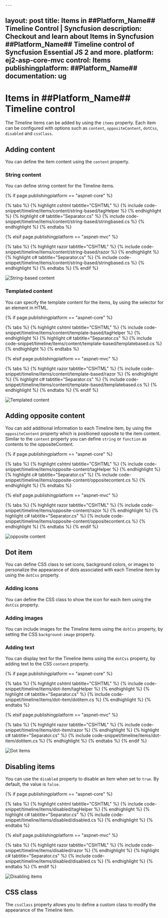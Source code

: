 	---
layout: post
title: Items in ##Platform_Name## Timeline Control | Syncfusion
description: Checkout and learn about Items in Syncfusion ##Platform_Name## Timeline control of Syncfusion Essential JS 2 and more.
platform: ej2-asp-core-mvc
control: Items
publishingplatform: ##Platform_Name##
documentation: ug
---

# Items in ##Platform_Name## Timeline control

The Timeline items can be added by using the `items` property. Each item can be configured with options such as `content`, `oppositeContent`, `dotCss`, `disabled` and `cssClass`.

## Adding content

You can define the item content using the `content` property.

### String content

You can define string content for the Timeline items.

{% if page.publishingplatform == "aspnet-core" %}

{% tabs %}
{% highlight cshtml tabtitle="CSHTML" %}
{% include code-snippet/timeline/items/content/string-based/tagHelper %}
{% endhighlight %}
{% highlight c# tabtitle="Separator.cs" %}
{% include code-snippet/timeline/items/content/string-based/stringbased.cs %}
{% endhighlight %}
{% endtabs %}

{% elsif page.publishingplatform == "aspnet-mvc" %}

{% tabs %}
{% highlight razor tabtitle="CSHTML" %}
{% include code-snippet/timeline/items/content/string-based/razor %}
{% endhighlight %}
{% highlight c# tabtitle="Separator.cs" %}
{% include code-snippet/timeline/items/content/string-based/stringbased.cs %}
{% endhighlight %}
{% endtabs %}
{% endif %}

![String-based content](images/content.png)

### Templated content

You can specify the template content for the items, by using the selector for an element in HTML.

{% if page.publishingplatform == "aspnet-core" %}

{% tabs %}
{% highlight cshtml tabtitle="CSHTML" %}
{% include code-snippet/timeline/items/content/template-based/tagHelper %}
{% endhighlight %}
{% highlight c# tabtitle="Separator.cs" %}
{% include code-snippet/timeline/items/content/template-based/templatebased.cs %}
{% endhighlight %}
{% endtabs %}

{% elsif page.publishingplatform == "aspnet-mvc" %}

{% tabs %}
{% highlight razor tabtitle="CSHTML" %}
{% include code-snippet/timeline/items/content/template-based/razor %}
{% endhighlight %}
{% highlight c# tabtitle="Separator.cs" %}
{% include code-snippet/timeline/items/content/template-based/templatebased.cs %}
{% endhighlight %}
{% endtabs %}
{% endif %}

![Templated content](images/content-template.png)

## Adding opposite content

You can add additional information to each Timeline item, by using the `oppositeContent` property which is positioned opposite to the item content. Similar to the `content` property you can define `string` or `function` as contents to the oppositeContent.

{% if page.publishingplatform == "aspnet-core" %}

{% tabs %}
{% highlight cshtml tabtitle="CSHTML" %}
{% include code-snippet/timeline/items/opposite-content/tagHelper %}
{% endhighlight %}
{% highlight c# tabtitle="Separator.cs" %}
{% include code-snippet/timeline/items/opposite-content/oppositecontent.cs %}
{% endhighlight %}
{% endtabs %}

{% elsif page.publishingplatform == "aspnet-mvc" %}

{% tabs %}
{% highlight razor tabtitle="CSHTML" %}
{% include code-snippet/timeline/items/opposite-content/razor %}
{% endhighlight %}
{% highlight c# tabtitle="Separator.cs" %}
{% include code-snippet/timeline/items/opposite-content/oppositecontent.cs %}
{% endhighlight %}
{% endtabs %}
{% endif %}

![opposite content](images/opposite-content.png)

## Dot item

You can define CSS class to set icons, background colors, or images to personalize the appearance of dots associated with each Timeline item by using the `dotCss` property.

### Adding icons

You can define the CSS class to show the icon for each item using the `dotCss` property.

### Adding images

You can include images for the Timeline items using the `dotCss` property, by setting the CSS `background-image` property.

### Adding text

You can display text for the Timeline items using the `dotCss` property, by adding text to the CSS `content` property.

{% if page.publishingplatform == "aspnet-core" %}

{% tabs %}
{% highlight cshtml tabtitle="CSHTML" %}
{% include code-snippet/timeline/items/dot-item/tagHelper %}
{% endhighlight %}
{% highlight c# tabtitle="Separator.cs" %}
{% include code-snippet/timeline/items/dot-item/dotitem.cs %}
{% endhighlight %}
{% endtabs %}

{% elsif page.publishingplatform == "aspnet-mvc" %}

{% tabs %}
{% highlight razor tabtitle="CSHTML" %}
{% include code-snippet/timeline/items/dot-item/razor %}
{% endhighlight %}
{% highlight c# tabtitle="Separator.cs" %}
{% include code-snippet/timeline/items/dot-item/dotitem.cs %}
{% endhighlight %}
{% endtabs %}
{% endif %}

![Dot items](images/dot-item.png)

## Disabling items

You can use the `disabled` property to disable an item when set to `true`. By default, the value is `false`.

{% if page.publishingplatform == "aspnet-core" %}

{% tabs %}
{% highlight cshtml tabtitle="CSHTML" %}
{% include code-snippet/timeline/items/disabled/tagHelper %}
{% endhighlight %}
{% highlight c# tabtitle="Separator.cs" %}
{% include code-snippet/timeline/items/disabled/disabled.cs %}
{% endhighlight %}
{% endtabs %}

{% elsif page.publishingplatform == "aspnet-mvc" %}

{% tabs %}
{% highlight razor tabtitle="CSHTML" %}
{% include code-snippet/timeline/items/disabled/razor %}
{% endhighlight %}
{% highlight c# tabtitle="Separator.cs" %}
{% include code-snippet/timeline/items/disabled/disabled.cs %}
{% endhighlight %}
{% endtabs %}
{% endif %}

![Disabling items](images/disabled.png)

## CSS class

The `cssClass` property allows you to define a custom class to modify the appearance of the Timeline item.